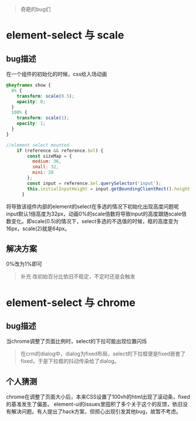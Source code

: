 > 奇葩的bug们

# element-select 与 scale
## bug描述
在一个组件的初始化的时候，css给入场动画
``` css
@keyframes show {
  0% {
    transform: scale(0.5);
    opacity: 0;
  }
  100% {
    transform: scale(1);
    opacity: 1;
  }
}
```

``` js
//element select mounted
    if (reference && reference.$el) {
        const sizeMap = {
          medium: 36,
          small: 32,
          mini: 28
        };
        const input = reference.$el.querySelector('input');
        this.initialInputHeight = input.getBoundingClientRect().height || sizeMap[this.selectSize];
      }
```
将导致该组件内部的element的select在多选的情况下初始化出现高度问题呢
input默认1倍高度为32px，动画0%的scale倍数将导致input的高度跟随scale倍数变化。即scale(0.5)的情况下，select多选的不选值的时候，框的高度变为16px，scale(2)就是64px。
## 解决方案
0%改为1%即可
>补充
改初始百分比依旧不稳定，不定时还是会触发

# element-select 与 chrome
## bug描述 
当chrome调整了页面比例时，select的下拉可能出现位置闪烁
> 在crm的dialog中，dialog为fixed布局，select的下拉框便是fixed嵌套了fixed，于是下拉框的抖动传染给了dialog。

## 个人猜测
chrome在调整了页面大小后，本来CSS设置了100vh的html出现了滚动条，fixed的基准发生了偏差。
element-ui的issues里囤积了多个关于这个的反馈，依旧没有解决问题。有人提出了hack方案，但担心出现引发其他bug，故暂不考虑。
